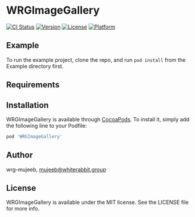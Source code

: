 # WRGImageGallery

[![CI Status](http://img.shields.io/travis/wrg-mujeeb/WRGImageGallery.svg?style=flat)](https://travis-ci.org/wrg-mujeeb/WRGImageGallery)
[![Version](https://img.shields.io/cocoapods/v/WRGImageGallery.svg?style=flat)](http://cocoapods.org/pods/WRGImageGallery)
[![License](https://img.shields.io/cocoapods/l/WRGImageGallery.svg?style=flat)](http://cocoapods.org/pods/WRGImageGallery)
[![Platform](https://img.shields.io/cocoapods/p/WRGImageGallery.svg?style=flat)](http://cocoapods.org/pods/WRGImageGallery)

## Example

To run the example project, clone the repo, and run `pod install` from the Example directory first.

## Requirements

## Installation

WRGImageGallery is available through [CocoaPods](http://cocoapods.org). To install
it, simply add the following line to your Podfile:

```ruby
pod 'WRGImageGallery'
```

## Author

wrg-mujeeb, mujeeb@whiterabbit.group

## License

WRGImageGallery is available under the MIT license. See the LICENSE file for more info.
